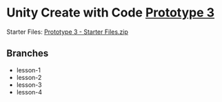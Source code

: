 # Unity Create with Code [Prototype 3]

Starter Files: [Prototype 3 - Starter Files.zip][assets]

## Branches

* lesson-1
* lesson-2
* lesson-3
* lesson-4
 
[prototype 3]: <https://learn.unity.com/project/unit-3-sound-and-effects>
[assets]: <https://connect-prd-cdn.unity.com/20210507/12fe5762-ea5d-48ce-aff7-71c3dd0ec6a0/Prototype%203%20-%20Starter%20Files.zip?_ga=2.84184156.438317416.1637536347-2114161525.1637536347>